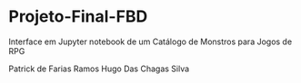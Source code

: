 # Projeto-Final-FBD

Interface em Jupyter notebook de um Catálogo de Monstros para Jogos de RPG

Patrick de Farias Ramos
Hugo Das Chagas Silva
